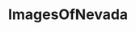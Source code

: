 ---
title: ImagesOfNevada
crosslinks:
- EarthPorn
- pics
- whatsthisbug
- imagesofnetwork
- trees
- mildlyinteresting
- tattoos
- itookapicture
- travel
- BurningMan
- whatisthisthing
- whatsthisplant
- OldSchoolCool
- Instagram
- AbandonedPorn
- hiking
- AtomicPorn
- MilitaryPorn
- LargeImages
- aww
---
